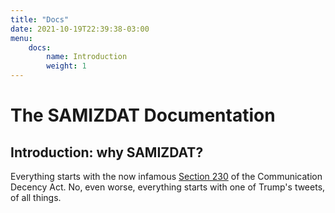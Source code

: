 ```yaml
---
title: "Docs"
date: 2021-10-19T22:39:38-03:00
menu:
    docs:
        name: Introduction
        weight: 1
---
```


# The SAMIZDAT Documentation

## Introduction: why SAMIZDAT?

Everything starts with the now infamous
[Section 230](https://en.wikipedia.org/wiki/Section_230) of the Communication
Decency Act. No, even worse, everything starts with one of Trump's tweets, of
all things. 
